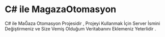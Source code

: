 # C# ile MagazaOtomasyon

C# ile MaĞaza Otomasyon Projesidir , Projeyi Kullanmak İçin Server İsmini Değiştirmeniz ve Size Vemiş Olduğum Veritabanını Eklemeniz Yeterlidir .
